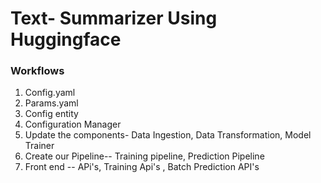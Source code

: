 # Text- Summarizer Using Huggingface

### Workflows

1. Config.yaml
2. Params.yaml
3. Config entity
4. Configuration Manager
5. Update the components- Data Ingestion, Data Transformation, Model Trainer
6. Create our Pipeline-- Training pipeline, Prediction Pipeline
7. Front end -- APi's, Training Api's , Batch Prediction API's